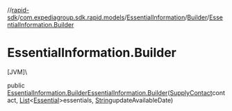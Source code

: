 //[rapid-sdk](../../../../index.md)/[com.expediagroup.sdk.rapid.models](../../index.md)/[EssentialInformation](../index.md)/[Builder](index.md)/[EssentialInformation.Builder](-essential-information.-builder.md)

# EssentialInformation.Builder

[JVM]\

public [EssentialInformation.Builder](index.md)[EssentialInformation.Builder](-essential-information.-builder.md)([SupplyContact](../../-supply-contact/index.md)contact, [List](https://docs.oracle.com/javase/8/docs/api/java/util/List.html)&lt;[Essential](../../-essential/index.md)&gt;essentials, [String](https://docs.oracle.com/javase/8/docs/api/java/lang/String.html)updateAvailableDate)
